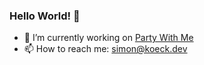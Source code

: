 ### Hello World! 👋


- 🔭 I’m currently working on [Party With Me](https://www.party-with-me.com/download)
- 📫 How to reach me: simon@koeck.dev
